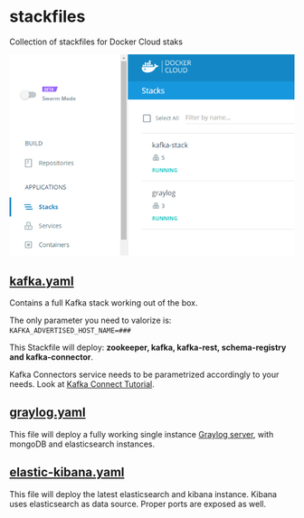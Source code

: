 # stackfiles
Collection of stackfiles for Docker Cloud staks

![](https://raw.githubusercontent.com/andrea-tomassi/stackfiles/master/DockerCloud.png "Docker Cloud")

## [kafka.yaml](https://github.com/andrea-tomassi/stackfiles/blob/master/kafka.yaml)
Contains a full Kafka stack working out of the box.

The only parameter you need to valorize is: `KAFKA_ADVERTISED_HOST_NAME=###`

This Stackfile will deploy: **zookeeper, kafka, kafka-rest, schema-registry and kafka-connector**.

Kafka Connectors service needs to be parametrized accordingly to your needs. Look at [Kafka Connect Tutorial](http://docs.confluent.io/3.0.1/cp-docker-images/docs/tutorials/connect-avro-jdbc.html?highlight=docker).

## [graylog.yaml](https://github.com/andrea-tomassi/stackfiles/blob/master/graylog.yaml)
This file will deploy a fully working single instance [Graylog server](https://www.graylog.org/), with mongoDB and elasticsearch instances. 


## [elastic-kibana.yaml](https://github.com/andrea-tomassi/stackfiles/blob/master/elastic-kibana.yaml)
This file will deploy the latest elasticsearch and kibana instance. Kibana uses elasticsearch as data source. Proper ports are exposed as well.
